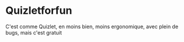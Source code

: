 # Quizletforfun

C'est comme Quizlet, en moins bien, moins ergonomique, avec plein de bugs, mais c'est gratuit
